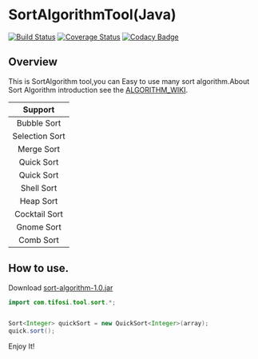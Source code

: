 SortAlgorithmTool(Java)
=====================
[![Build Status](https://travis-ci.org/szpssky/sort-algorithm.svg?branch=master)](https://travis-ci.org/szpssky/sort-algorithm)
[![Coverage Status](https://coveralls.io/repos/github/szpssky/sort-algorithm/badge.svg?branch=master)](https://coveralls.io/github/szpssky/sort-algorithm?branch=master)
[![Codacy Badge](https://api.codacy.com/project/badge/Grade/e2eef66ae8674f6cac4259a07b9339e3)](https://www.codacy.com/app/szplss31012/sort-algorithm?utm_source=github.com&amp;utm_medium=referral&amp;utm_content=szpssky/sort-algorithm&amp;utm_campaign=Badge_Grade)

## Overview

This is SortAlgorithm tool,you can Easy to use many sort algorithm.About Sort Algorithm introduction see the [ALGORITHM_WIKI](ALGORITHM_WIKI.md). 

|Support|
|:-----:|
|Bubble Sort|
|Selection Sort|
|Merge Sort|
|Quick Sort|
|Quick Sort|
|Shell Sort|
|Heap Sort|
|Cocktail Sort|
|Gnome Sort|
|Comb Sort|

## How to use.

Download [sort-algorithm-1.0.jar]()

``` java
import com.tifosi.tool.sort.*;


Sort<Integer> quickSort = new QuickSort<Integer>(array);
quick.sort();
```
Enjoy It!